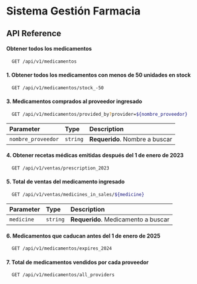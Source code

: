 # Sistema Gestión Farmacia


## API Reference

#### Obtener todos los medicamentos

```bash
  GET /api/v1/medicamentos
```
#### 1. Obtener todos los medicamentos con menos de 50 unidades en stock

```bash
  GET /api/v1/medicamentos/stock_-50
```
#### 3. Medicamentos comprados al proveedor ingresado

```bash
  GET /api/v1/medicamentos/provided_by?provider=${nombre_proveedor}
```

| Parameter           | Type     | Description                       |
| :--------           | :------- | :-------------------------------- |
| `nombre_proveedor`  | `string` | **Requerido**. Nombre a buscar |


#### 4. Obtener recetas médicas emitidas después del 1 de enero de 2023

```bash
  GET /api/v1/ventas/prescription_2023
```

#### 5. Total de ventas del medicamento ingresado
```bash
  GET /api/v1/ventas/medicines_in_sales/${medicine}
```

| Parameter   | Type     | Description                       |
| :--------   | :------- | :-------------------------------- |
| `medicine`  | `string` | **Requerido**. Medicamento a buscar |


#### 6. Medicamentos que caducan antes del 1 de enero de 2025

```bash
  GET /api/v1/medicamentos/expires_2024
```

#### 7. Total de medicamentos vendidos por cada proveedor

```bash
  GET /api/v1/medicamentos/all_providers
```